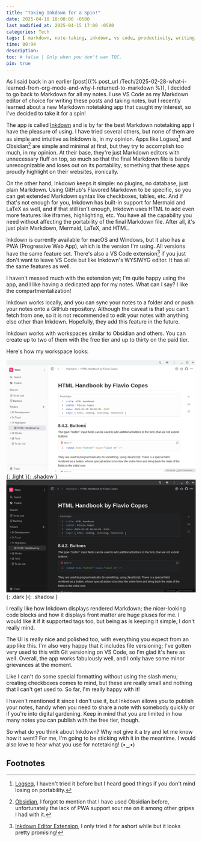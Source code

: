```yaml
---
title: "Taking Inkdown for a Spin!"
date: 2025-04-10 18:00:00 -0500
last_modified_at: 2025-04-15 17:00 -0500
categories: Tech
tags: [ markdown, note-taking, inkdown, vs code, productivity, writing, tools, software, editors , pwa ]
time: 00:94
description:
toc: # false | Only when you don't wan TOC.  
pin: true
---
```


As I said back in an earlier [post]({% post_url /Tech/2025-02-28-what-i-learned-from-org-mode-and-why-I-returned-to-markdown %}), I decided to go back to Markdown for all my notes. I use VS Code as my Markdown editor of choice for writing these posts and taking notes, but I recently learned about a new Markdown notetaking app that caught my interest, so I've decided to take it for a spin!

The app is called [Inkdown](https://www.inkdown.me/) and is by far the best Markdown notetaking app I have the pleasure of using. I have tried several others, but none of them are as simple and intuitive as Inkdown is, in my opinion. Apps like Logseq[^1] and Obsidian[^2] are simple and minimal at first, but they try to accomplish too much, in my opinion. At their base, they're just Markdown editors with unnecessary fluff on top, so much so that the final Markdown file is barely unrecognizable and loses out on its portability, something that these apps proudly highlight on their websites, ironically.

On the other hand, Inkdown keeps it simple: no plugins, no database, just plain Markdown. Using GitHub's Flavored Markdown to be specific, so you can get extended Markdown syntax like checkboxes, tables, etc. And if that's not enough for you, Inkdown has built-in support for Mermaid and LaTeX as well, and if that still isn't enough, Inkdown uses HTML to add even more features like iframes, highlighting, etc. You have all the capability you need without affecting the portability of the final Markdown file. After all, it's just plain Markdown, Mermaid, LaTeX, and HTML.

Inkdown is currently available for macOS and Windows, but it also has a PWA (Progressive Web App), which is the version I'm using. All versions have the same feature set. There's also a VS Code extension[^3] if you just don't want to leave VS Code but like Inkdown's WYSIWYG editor. It has all the same features as well.

I haven't messed much with the extension yet; I'm quite happy using the app, and I like having a dedicated app for my notes. What can I say? I like the compartmentalization!

Inkdown works locally, and you can sync your notes to a folder and or push your notes onto a GitHub repository. Although the caveat is that you can't fetch from one, so it is not recommended to edit your notes with anything else other than Inkdown. Hopefully, they add this feature in the future.

Inkdown works with workspaces similar to Obsidian and others. You can create up to two of them with the free tier and up to thirty on the paid tier.

Here's how my workspace looks:

![My Inkdown Workspace](/assets/images/2025-04-10-taking-inkdown-for-a-spin/inkdown-workspace-light-theme.png){: .light }{: .shadow }
![My Inkdown Workspace](/assets/images/2025-04-10-taking-inkdown-for-a-spin/inkdown-workspace-dark-theme.png){: .dark }{: .shadow }

I really like how Inkdown displays rendered Markdown; the nicer-looking code blocks and how it displays front matter are huge pluses for me. I would like it if it supported tags too, but being as is keeping it simple, I don't really mind.

The UI is really nice and polished too, with everything you expect from an app like this. I'm also very happy that it includes file versioning; I've gotten very used to this with Git versioning on VS Code, so I'm glad it's here as well. Overall, the app works fabulously well, and I only have some minor grievances at the moment.

Like I can't do some special formatting without using the slash menu; creating checkboxes comes to mind, but these are really small and nothing that I can't get used to. So far, I'm really happy with it!

I haven't mentioned it since I don't use it, but Inkdown allows you to publish your notes, handy when you need to share a note with somebody quickly or if you're into digital gardening. Keep in mind that you are limited in how many notes you can publish with the free tier, though.

So what do you think about Inkdown? Why not give it a try and let me know how it went? For me, I'm going to be sticking with it in the meantime. I would also love to hear what you use for notetaking! (•‿•)

## Footnotes

[^1]: [Logseq](https://logseq.com/), I haven't tried it before but I heard good things if you don't mind losing on portability. 

[^2]: [Obsidian](https://obsidian.md/), I forgot to mention that I have used Obsidian before, unfortunately the lack of PWA support sour me on it among other gripes I had with it.

[^3]: [Inkdown Editor Extension](https://marketplace.visualstudio.com/items?itemName=1943time.inkdown), I only tried it for ashort while but it looks pretty promising!

